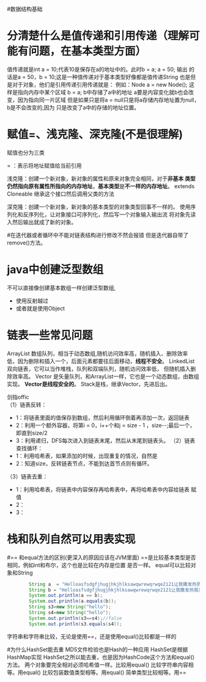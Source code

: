 #数据结构基础
# 分清楚什么是值传递和引用传递（理解可能有问题，在基本类型方面）
值传递就是int a = 10;代表10是保存在a的地址中的。此时b = a; a = 50; 输出
的话是a = 50，b = 10;这是一种值传递对于基本类型好像都是值传递String 
也是但是对于对象，他们是引用传递引用传递就是：
例如：Node a = new Node();
这样是指向内存中某个区域
b = a;
b中存储了a中的地址
a要是内容变化就b也会改变，因为指向同一片区域
但是如果只是将a = null只是将a存储内存地址置为null，b是不会改变的,因为
只是改变了a中的存储的地址位置。

# 赋值=、浅克隆、深克隆(不是很理解)
赋值也分为三类

= ：表示将地址赋值给当前引用

浅克隆：创建一个新对象，新对象的属性和原来对象完全相同，对于**非基本
类型仍然指向原有属性所指向的内存地址**，**基本类型**是**不一样的内存地址**。
extends Cloneable
继承这个接口然后调用父类的方法

深克隆：创建一个新对象，新对象的基本类型的对象类型回事不一样的。
使用序列化和反序列化，让对象接口可序列化，然后写一个对象输入输出流
将对象先读入然后输出就成了新的对象。

#在迭代器或者循环中不能对链表结构进行修改不然会报错
但是迭代器自带了remove()方法。

# java中创建泛型数组
不可以直接像创建基本数组一样创建泛型数组,
- 使用反射越过
- 或者就是使用Object

# 链表一些常见问题
ArrayList 数组队列，相当于动态数组,随机访问效率高，随机插入、删除效率
低，因为删除和插入一个，后面元素都要往后面移动，**线程不安全**。
LinkedList 双向链表，它可以当作堆栈，队列和双端队列，随机访问效率低，
但随机插入删除效率高。
Vector 是矢量队列，和ArrayList一样，它也是一个动态数组，由数组实现。
**Vector是线程安全的**。
Stack是栈，继承Vector，先进后出。

剑指offic<br>
（1）链表反转：
- 1：将链表里面的值保存到数组，然后利用循环倒着再添加一次，返回链表
- 2：利用一个额外容器，将第i = 0，i++个和j = size - 1 ，size--;最后一个，
即直到size/2
- 3：利用递归，DFS每次进入到链表末尾，然后从末尾到链表头。
（2）链表查找循环：<br>
- 1：利用哈希表，如果添加的时候，出现重复的情况，自然是
- 2：知道size，反转链表节点，不能到达首节点则有循环。

（3）链表去重：<br>
- 1：利用哈希表，将链表中内容保存再哈希表中，再将哈希表中内容给链表
    赋值
- 2：
- 3：

# 栈和队列自然可以用表实现

#== 和equal方法的区别(更深入的原因应该在JVM里面)
==是比较基本类型是否相同，例如int和布尔，这个也是比较在内存是位置
是否一样。
equal可以比较对象和String
```java
        String a  = "Helloasfsdgfjhugjhkjhlksawqwrewqrwqe2121让我撒发热我虽然32";
        String b = "Helloasfsdgfjhugjhkjhlksawqwrewqrwqe2121让我撒发热我虽然32";
        System.out.println(a == b);
        System.out.println(a.equals(b));
        String s3=new String("hello");
        String s4=new String("hello");
        System.out.println(s3==s4);//false
        System.out.println(s3.equals(s4));
```
字符串和字符串比较，无论是使用==，还是使用equal()比较都是一样的

#为什么HashSet能去重
MD5文件检验也是Hash的一种应用
HashSet是根据HashMap实现
HashSet之所以能去重，也是因为HashCode这个方法和equal()方法。
两个对象要完全相对必须哈希值一样。比较用equal()
比较字符串内容相等。用equal()
比较包装数值类型相等。用equal()
简单类型比较相等。用==

